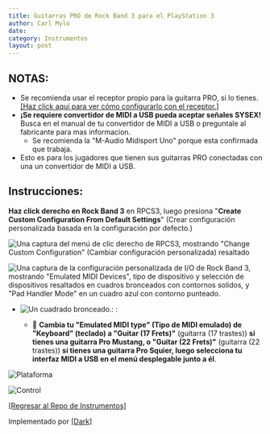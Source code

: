 ```yaml
---
title: Guitarras PRO de Rock Band 3 para el PlayStation 3
author: Carl Mylo
date: 
category: Instrumentos
layout: post
---
```


## NOTAS:

* Se recomienda usar el receptor propio para la guitarra PRO, si lo tienes. [[Haz click aquí para ver cómo configurarlo con el receptor.]](https://hmxmilohax.github.io/rb3-pc/espanol/conexiondirecta/)
* **¡Se requiere convertidor de MIDI a USB pueda aceptar señales SYSEX!** Busca en el manual de tu convertidor de MIDI a USB o preguntale al fabricante para mas informacion.
	* Se recomienda la "M-Audio Midisport Uno" porque esta confirmada que trabaja.
* Esto es para los jugadores que tienen sus guitarras PRO conectadas con una un convertidor de MIDI a USB.

## Instrucciones:
**Haz click derecho en Rock Band 3** en RPCS3, luego presiona "**Create Custom Configuration From Default Settings**" (Crear configuración personalizada basada en la configuración por defecto.)  

![Una captura del menú de clic derecho de RPCS3, mostrando "Change Custom Configuration" (Cambiar configuración personalizada) resaltado](https://raw.githubusercontent.com/hmxmilohax/rb3-pc/main/assets/images/cust/rpcs3customconfigchange.png "Change Custom Configuration")

![Una captura de la configuración personalizada de I/O de Rock Band 3, mostrando "Emulated MIDI Devices", tipo de dispositivo y selección de dispositivos resaltados en cuadros bronceados con contornos solidos, y "Pad Handler Mode" en un cuadro azul con contorno punteado.](https://raw.githubusercontent.com/hmxmilohax/rb3-pc/main/assets/images/cust/io.png "I/O")

* ![Un cuadrado bronceado.](https://raw.githubusercontent.com/hmxmilohax/rb3-pc/main/assets/images/cust/smalltan.png "Cuadrado bronceado"): :

	* 🎸 **Cambia tu "Emulated MIDI type" (Tipo de MIDI emulado) de "Keyboard" (teclado) a "Guitar (17 Frets)"** (guitarra (17 trastes)) **si tienes una guitarra Pro Mustang, o "Guitar (22 Frets)"** (guitarra (22 trastes)) **si tienes una guitarra Pro Squier, luego selecciona tu interfaz MIDI a USB en el menú desplegable junto a él**.


![Plataforma](https://raw.githubusercontent.com/hmxmilohax/rb3-pc/main/assets/images/instruments/plat/ps3.png "Plataforma") 

![Control](https://raw.githubusercontent.com/hmxmilohax/rb3-pc/main/assets/images/instruments/cont/rbprotar.png "Control") 

[[Regresar al Repo de Instrumentos]](https://hmxmilohax.github.io/rb3-pc/espanol/repodeinst/#lista-de-instrumentos)

Implementado por [[Dark]](https://dark.ski/)